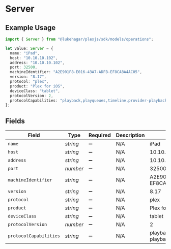 # Server

## Example Usage

```typescript
import { Server } from "@lukehagar/plexjs/sdk/models/operations";

let value: Server = {
  name: "iPad",
  host: "10.10.10.102",
  address: "10.10.10.102",
  port: 32500,
  machineIdentifier: "A2E901F8-E016-43A7-ADFB-EF8CA8A4AC05",
  version: "8.17",
  protocol: "plex",
  product: "Plex for iOS",
  deviceClass: "tablet",
  protocolVersion: 2,
  protocolCapabilities: "playback,playqueues,timeline,provider-playback",
};
```

## Fields

| Field                                          | Type                                           | Required                                       | Description                                    | Example                                        |
| ---------------------------------------------- | ---------------------------------------------- | ---------------------------------------------- | ---------------------------------------------- | ---------------------------------------------- |
| `name`                                         | *string*                                       | :heavy_minus_sign:                             | N/A                                            | iPad                                           |
| `host`                                         | *string*                                       | :heavy_minus_sign:                             | N/A                                            | 10.10.10.102                                   |
| `address`                                      | *string*                                       | :heavy_minus_sign:                             | N/A                                            | 10.10.10.102                                   |
| `port`                                         | *number*                                       | :heavy_minus_sign:                             | N/A                                            | 32500                                          |
| `machineIdentifier`                            | *string*                                       | :heavy_minus_sign:                             | N/A                                            | A2E901F8-E016-43A7-ADFB-EF8CA8A4AC05           |
| `version`                                      | *string*                                       | :heavy_minus_sign:                             | N/A                                            | 8.17                                           |
| `protocol`                                     | *string*                                       | :heavy_minus_sign:                             | N/A                                            | plex                                           |
| `product`                                      | *string*                                       | :heavy_minus_sign:                             | N/A                                            | Plex for iOS                                   |
| `deviceClass`                                  | *string*                                       | :heavy_minus_sign:                             | N/A                                            | tablet                                         |
| `protocolVersion`                              | *number*                                       | :heavy_minus_sign:                             | N/A                                            | 2                                              |
| `protocolCapabilities`                         | *string*                                       | :heavy_minus_sign:                             | N/A                                            | playback,playqueues,timeline,provider-playback |